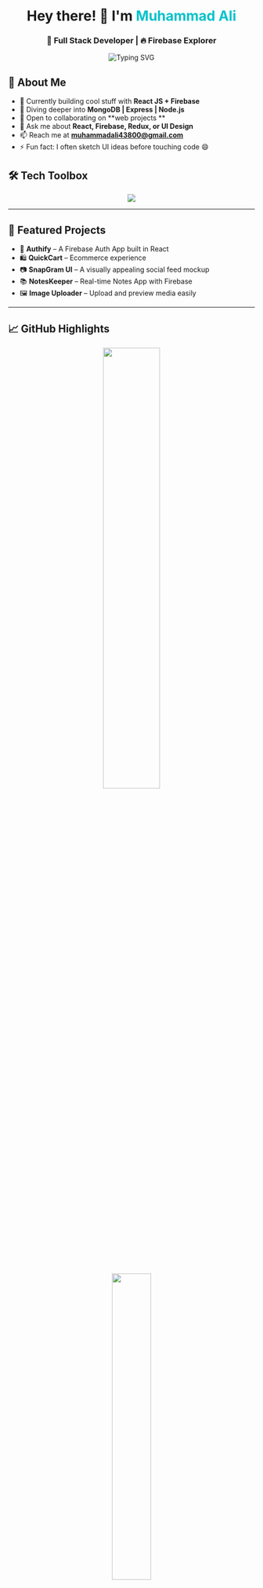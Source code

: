 <h1 align="center">Hey there! 👋 I'm <span style="color:#00C2CB;">Muhammad Ali</span></h1>
<h3 align="center">🚀 Full Stack Developer | 🔥 Firebase Explorer</h3>
<p align="center">
  <img src="https://readme-typing-svg.herokuapp.com?font=Fira+Code&weight=500&pause=1000&color=36BCF7&center=true&vCenter=true&width=435&lines=Building+with+React;Crafting+Beautiful+UIs;Let%E2%80%99s+Collaborate+and+Create!" alt="Typing SVG" />
</p>

## 🧠 About Me

- 🔭 Currently building cool stuff with **React JS + Firebase**
- 🌱 Diving deeper into **MongoDB | Express | Node.js**
- 👯 Open to collaborating on **web projects **
- 💬 Ask me about **React, Firebase, Redux, or UI Design**
- 📫 Reach me at **[muhammadali43800@gmail.com](mailto:muhammadali43800@gmail.com)**
- ⚡ Fun fact: I often sketch UI ideas before touching code 😄

## 🛠️ Tech Toolbox

<p align="center">
  <img src="https://skillicons.dev/icons?i=react,nodejs,express,mongodb,firebase,html,css,js,ts,tailwind,github,vscode" />
</p>

---

## 🚀 Featured Projects

- 🔐 **Authify** – A Firebase Auth App built in React  
- 🛍 **QuickCart** – Ecommerce experience  
- 📷 **SnapGram UI** – A visually appealing social feed mockup  
- 📚 **NotesKeeper** – Real-time Notes App with Firebase  
- 🖼️ **Image Uploader** – Upload and preview media easily
---

## 📈 GitHub Highlights

<p align="center">
  <img src="https://github-readme-stats.vercel.app/api?username=MUHAMMADALLEEY&show_icons=true&theme=tokyonight&border_radius=10" width="48%" />
</p>
<p align="center">
  <img src="https://github-readme-stats.vercel.app/api/top-langs/?username=MUHAMMADALLEEY&layout=compact&theme=tokyonight&border_radius=10" width="40%" />
</p>

---

## 🌐 Connect with Me

<p align="center">
  <a href="https://linkedin.com/in/muhammad-a-105104253" target="_blank">
    <img src="https://img.shields.io/badge/LinkedIn-%230077B5.svg?&style=for-the-badge&logo=linkedin&logoColor=white" />
</a>
  <a href="mailto:muhammadali43800@gmail.com">
    <img src="https://img.shields.io/badge/Gmail-D14836?style=for-the-badge&logo=gmail&logoColor=white" />
  </a>
 <a href="https://portfolio-nine-coral-16.vercel.app/" target="_blank">
    <img src="https://img.shields.io/badge/Portfolio-%23000000.svg?&style=for-the-badge&logo=firefox&logoColor=white" />
</a>
</p>



## ☕ Support My Work
<p align="center">
  <img src="https://img.shields.io/badge/Support%20My%20Project%20🚀-Sponsor%20My%20Work-blue?style=for-the-badge&logo=github&logoColor=white" />

</p>


 📊 Visitor Count
<p align="center">
  <img src="https://komarev.com/ghpvc/?username=MUHAMMADALLEEY&label=Visitors&color=0e75b6&style=flat" />
</p>

